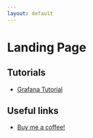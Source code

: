 ```yaml
---
layout: default
---
```


# Landing Page

## Tutorials

- [Grafana Tutorial](https://alexandzors.github.io/things/grafana)

## Useful links

- [Buy me a coffee!](https://alexsguardian.net/donate)